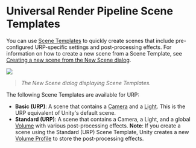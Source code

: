 # Universal Render Pipeline Scene Templates

You can use [Scene Templates](https://docs.unity3d.com/Manual/scene-templates.html) to quickly create scenes that include pre-configured URP-specific settings and post-processing effects. For information on how to create a new scene from a Scene Template, see [Creating a new scene from the New Scene dialog](https://docs.unity3d.com/Manual/scenes-working-with.html#creating-a-new-scene-from-the-new-scene-dialog).

![](Images/scene-templates.png)

> *The New Scene dialog displaying Scene Templates.*

The following Scene Templates are available for URP:

* **Basic (URP)**: A scene that contains a [Camera](camera-component-reference.md) and a [Light](light-component.md). This is the URP equivalent of Unity's default scene.
* **Standard (URP)**: A scene that contains a Camera, a Light, and a global [Volume](Volumes.md) with various post-processing effects. **Note**: If you create a scene using the Standard (URP) Scene Template, Unity creates a new [Volume Profile](VolumeProfile.md) to store the post-processing effects.
